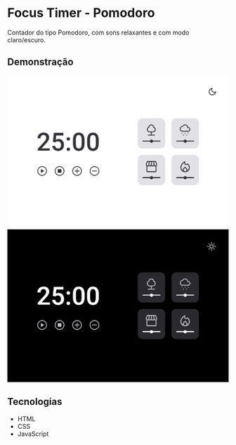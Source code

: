 # Focus Timer - Pomodoro

Contador do tipo Pomodoro, com sons relaxantes e com modo claro/escuro.

## Demonstração

![preview](./.github/preview.png)
![preview](./.github/preview2.png)

## Tecnologias

- HTML
- CSS
- JavaScript
